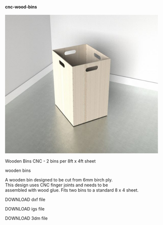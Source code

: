 #### cnc-wood-bins

![](fiinished_image_wooden_bin.jpg)

Wooden Bins CNC  - 2 bins per 8ft x 4ft sheet

wooden bins 

A wooden bin designed to be cut from 6mm birch ply.<br> 
This design uses CNC finger joints and needs to be <br>
assembled with wood glue. Fits two bins to a standard 8 x 4 sheet.


DOWNLOAD
dxf file

DOWNLOAD
igs file

DOWNLOAD
3dm file


